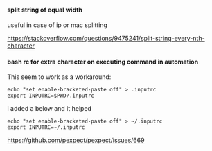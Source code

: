 

#### split string of equal width

useful in case of ip or mac splitting

https://stackoverflow.com/questions/9475241/split-string-every-nth-character

#### bash rc for extra character on executing command in automation

This seem to work as a workaround:

    echo "set enable-bracketed-paste off" > .inputrc
    export INPUTRC=$PWD/.inputrc

i added a below and it helped

    echo "set enable-bracketed-paste off" > ~/.inputrc
    export INPUTRC=~/.inputrc

https://github.com/pexpect/pexpect/issues/669
